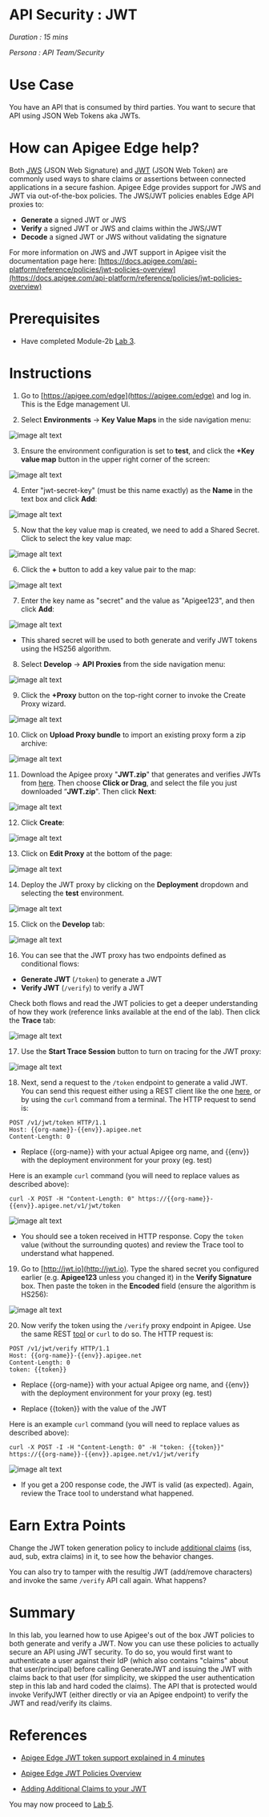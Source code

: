 # API Security : JWT

*Duration : 15 mins*

*Persona : API Team/Security*

# Use Case

You have an API that is consumed by third parties. You want to secure that API using JSON Web Tokens aka JWTs.

# How can Apigee Edge help?

Both [JWS](https://tools.ietf.org/html/rfc7515) (JSON Web Signature) and [JWT](https://tools.ietf.org/html/rfc7519) (JSON Web Token) are commonly used ways to share claims or assertions between connected applications in a secure fashion.  Apigee Edge provides support for JWS and JWT via out-of-the-box policies.  The JWS/JWT policies enables Edge API proxies to:

* **Generate** a signed JWT or JWS
* **Verify** a signed JWT or JWS and claims within the JWS/JWT
* **Decode** a signed JWT or JWS without validating the signature

For more information on JWS and JWT support in Apigee visit the documentation page here:
[https://docs.apigee.com/api-platform/reference/policies/jwt-policies-overview](https://docs.apigee.com/api-platform/reference/policies/jwt-policies-overview)

# Prerequisites

* Have completed Module-2b [Lab 3](../Lab%203).

# Instructions

1. Go to [https://apigee.com/edge](https://apigee.com/edge) and log in. This is the Edge management UI.

2. Select **Environments** → **Key Value Maps** in the side navigation menu:

![image alt text](./media/image_0.png)

3. Ensure the environment configuration is set to **test**, and click the **+Key value map** button in the upper right corner of the screen:

![image alt text](./media/image_1.png)

4. Enter "jwt-secret-key" (must be this name exactly) as the **Name** in the text box and click **Add**:

![image alt text](./media/image_2.png)

5. Now that the key value map is created, we need to add a Shared Secret.  Click to select the key value map:

![image alt text](./media/image_3.png)

6. Click the **+** button to add a key value pair to the map:

![image alt text](./media/image_4.png)

7. Enter the key name as "secret" and the value as "Apigee123", and then click **Add**:

![image alt text](./media/image_5.png)

* This shared secret will be used to both generate and verify JWT tokens using the HS256 algorithm.

8. Select **Develop** → **API Proxies** from the side navigation menu:

![image alt text](./media/image_6.png)

9. Click the **+Proxy** button on the top-right corner to invoke the Create Proxy wizard.

![image alt text](./media/image_7.png)

10. Click on **Upload Proxy bundle** to import an existing proxy form a zip archive:

![image alt text](./media/image_8.png)

11. Download the Apigee proxy "**JWT.zip**" that generates and verifies JWTs from [here](./resources/JWT.zip?raw=true).  Then choose **Click or Drag**, and select the file you just downloaded “**JWT.zip**". Then click **Next**:

![image alt text](./media/image_9.png)

12. Click **Create**:

![image alt text](./media/image_10.png)

13. Click on **Edit Proxy** at the bottom of the page:

![image alt text](./media/image_11.png)

14. Deploy the JWT proxy by clicking on the **Deployment** dropdown and selecting the **test** environment.

![image alt text](./media/image_12.png)

15. Click on the **Develop** tab:

![image alt text](./media/image_13.png)

16. You can see that the JWT proxy has two endpoints defined as conditional flows: 

* **Generate JWT** (`/token`) to generate a JWT
* **Verify JWT** (`/verify`) to verify a JWT

Check both flows and read the JWT policies to get a deeper understanding of how they work (reference links available at the end of the lab).  Then click the **Trace** tab:

![image alt text](./media/image_14.png)

17. Use the **Start Trace Session** button to turn on tracing for the JWT proxy:

![image alt text](./media/image_15.png)

18. Next, send a request to the `/token` endpoint to generate a valid JWT. You can send this request either using a REST client like the one [here](https://apigee-restclient.appspot.com/), or by using the `curl` command from a terminal. The HTTP request to send is:

```
POST /v1/jwt/token HTTP/1.1
Host: {{org-name}}-{{env}}.apigee.net
Content-Length: 0
```

* Replace {{org-name}} with your actual Apigee org name, and {{env}} with the deployment environment for your proxy (eg. test)

Here is an example `curl` command (you will need to replace values as described above):
```
curl -X POST -H "Content-Length: 0" https://{{org-name}}-{{env}}.apigee.net/v1/jwt/token
```

![image alt text](./media/image_16.png)

* You should see a token received in HTTP response.  Copy the `token` value (without the surrounding quotes) and review the Trace tool to understand what happened.

19. Go to [http://jwt.io](http://jwt.io). Type the shared secret you configured earlier (e.g. **Apigee123** unless you changed it) in the **Verify Signature** box. Then paste the token in the **Encoded** field (ensure the algorithm is HS256):

![image alt text](./media/image_17.png)

20. Now verify the token using the `/verify` proxy endpoint in Apigee.  Use the same REST [tool](https://apigee-restclient.appspot.com/) or `curl` to do so.  The HTTP request is:

```
POST /v1/jwt/verify HTTP/1.1
Host: {{org-name}}-{{env}}.apigee.net
Content-Length: 0
token: {{token}}
```

* Replace {{org-name}} with your actual Apigee org name, and {{env}} with the deployment environment for your proxy (eg. test)

* Replace {{token}} with the value of the JWT

Here is an example `curl` command (you will need to replace values as described above):
```
curl -X POST -I -H "Content-Length: 0" -H "token: {{token}}" https://{{org-name}}-{{env}}.apigee.net/v1/jwt/verify
```

![image alt text](./media/image_18.png)

* If you get a 200 response code, the JWT is valid (as expected).  Again, review the Trace tool to understand what happened.

# Earn Extra Points

Change the JWT token generation policy to include [additional claims](https://docs.apigee.com/api-platform/reference/policies/generate-jwt-policy#additionalclaimsclaim) (iss, aud, sub, extra claims) in it, to see how the behavior changes.

You can also try to tamper with the resultig JWT (add/remove characters) and invoke the same `/verify` API call again.  What happens?

# Summary

In this lab, you learned how to use Apigee's out of the box JWT policies to both generate and verify a JWT.  Now you can use these policies to actually secure an API using JWT security.  To do so, you would first want to authenticate a user against their IdP (which also contains "claims" about that user/principal) before calling GenerateJWT and issuing the JWT with claims back to that user (for simplicity, we skipped the user authentication step in this lab and hard coded the claims). The API that is protected would invoke VerifyJWT (either directly or via an Apigee endpoint) to verify the JWT and read/verify its claims.

# References

* [Apigee Edge JWT token support explained in 4 minutes](https://youtu.be/mY5B6YlpkAY)

* [Apigee Edge JWT Policies Overview](https://docs.apigee.com/api-platform/reference/policies/jwt-policies-overview)

* [Adding Additional Claims to your JWT](https://docs.apigee.com/api-platform/reference/policies/generate-jwt-policy#additionalclaimsclaim)

You may now proceed to [Lab 5](../Lab%205).
